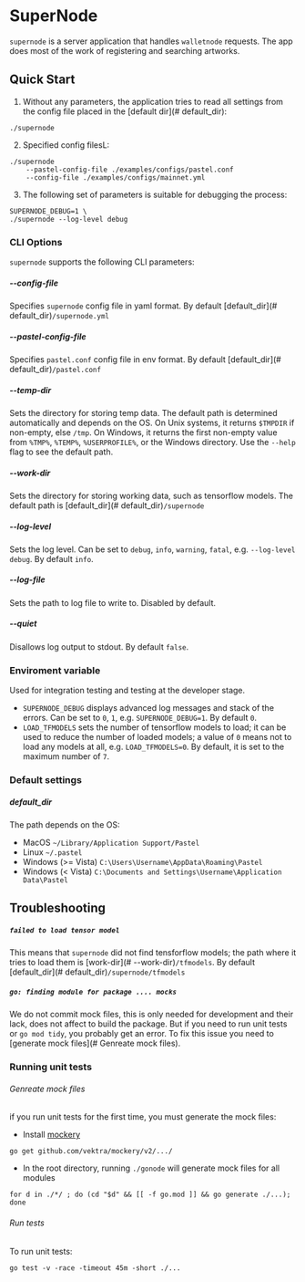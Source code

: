 # SuperNode

`supernode` is a server application that handles `walletnode` requests. The app does most of the work of registering and searching artworks.


## Quick Start
1. Without any parameters, the application tries to read all settings from the config file placed in the [default dir](# default_dir):

``` shell
./supernode
```

2. Specified config filesL:

``` shell
./supernode
    --pastel-config-file ./examples/configs/pastel.conf
    --config-file ./examples/configs/mainnet.yml
```

3. The following set of parameters is suitable for debugging the process:

``` shell
SUPERNODE_DEBUG=1 \
./supernode --log-level debug
```


### CLI Options

`supernode` supports the following CLI parameters:

##### --config-file

Specifies `supernode` config file in yaml format. By default [default_dir](# default_dir)`/supernode.yml`


##### --pastel-config-file

Specifies `pastel.conf` config file in env format. By default [default_dir](# default_dir)`/pastel.conf`


##### --temp-dir

Sets the directory for storing temp data. The default path is determined automatically and depends on the OS. On Unix systems, it returns `$TMPDIR` if non-empty, else `/tmp`. On Windows, it returns the first non-empty value from `%TMP%`, `%TEMP%`, `%USERPROFILE%`, or the Windows directory. Use the `--help` flag to see the default path.


##### --work-dir

Sets the directory for storing working data, such as tensorflow models. The default path is [default_dir](# default_dir)`/supernode`


##### --log-level

Sets the log level. Can be set to `debug`, `info`, `warning`, `fatal`, e.g. `--log-level debug`. By default `info`.


##### --log-file

Sets the path to log file to write to. Disabled by default.


##### --quiet

Disallows log output to stdout. By default `false`.


### Enviroment variable

Used for integration testing and testing at the developer stage.
* `SUPERNODE_DEBUG` displays advanced log messages and stack of the errors. Can be set to `0`, `1`, e.g. `SUPERNODE_DEBUG=1`. By default `0`.
* `LOAD_TFMODELS` sets the number of tensorflow models to load; it can be used to reduce the number of loaded models; a value of `0` means not to load any models at all, e.g. `LOAD_TFMODELS=0`. By default, it is set to the maximum number of `7`.


### Default settings

##### default_dir

The path depends on the OS:
* MacOS `~/Library/Application Support/Pastel`
* Linux `~/.pastel`
* Windows (>= Vista) `C:\Users\Username\AppData\Roaming\Pastel`
* Windows (< Vista) `C:\Documents and Settings\Username\Application Data\Pastel`

## Troubleshooting

##### `failed to load tensor model`

This means that `supernode` did not find tensforflow models; the path where it tries to load them is [work-dir](# --work-dir)`/tfmodels`. By default [default_dir](# default_dir)`/supernode/tfmodels`

##### `go: finding module for package .... mocks`

We do not commit mock files, this is only needed for development and their lack, does not affect to build the package. But if you need to run unit tests or `go mod tidy`, you probably get an error. To fix this issue you need to [generate mock files](# Genreate mock files).

### Running unit tests

###### Genreate mock files

if you run unit tests for the first time, you must generate the mock files:

* Install [mockery](https://github.com/vektra/mockery)

``` shell
go get github.com/vektra/mockery/v2/.../
```

* In the root directory, running `./gonode` will generate mock files for all modules

``` shell
for d in ./*/ ; do (cd "$d" && [[ -f go.mod ]] && go generate ./...); done
```

###### Run tests

To run unit tests:

``` shell
go test -v -race -timeout 45m -short ./...
```
